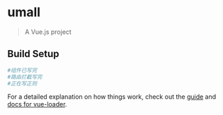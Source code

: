 # umall

> A Vue.js project

## Build Setup

``` bash
#组件已写完
#路由拦截写完
#正在写正则
```

For a detailed explanation on how things work, check out the [guide](http://vuejs-templates.github.io/webpack/) and [docs for vue-loader](http://vuejs.github.io/vue-loader).
